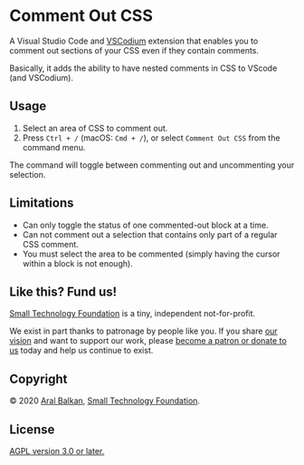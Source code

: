 # Comment Out CSS

A Visual Studio Code and [VSCodium](https://vscodium.com/) extension that enables you to comment out sections of your CSS even if they contain comments.

Basically, it adds the ability to have nested comments in CSS to VScode (and VSCodium).

## Usage

1. Select an area of CSS to comment out.
2. Press `Ctrl + /` (macOS: `Cmd + /`), or select `Comment Out CSS` from the command menu.

The command will toggle between commenting out and uncommenting your selection.

## Limitations

  - Can only toggle the status of one commented-out block at a time.
  - Can not comment out a selection that contains only part of a regular CSS comment.
  - You must select the area to be commented (simply having the cursor within a block is not enough).

## Like this? Fund us!

[Small Technology Foundation](https://small-tech.org) is a tiny, independent not-for-profit.

We exist in part thanks to patronage by people like you. If you share [our vision](https://small-tech.org/about/#small-technology) and want to support our work, please [become a patron or donate to us](https://small-tech.org/fund-us) today and help us continue to exist.

## Copyright

&copy; 2020 [Aral Balkan](https://ar.al), [Small Technology Foundation](https://small-tech.org).

## License

[AGPL version 3.0 or later.](https://www.gnu.org/licenses/agpl-3.0.en.html)
